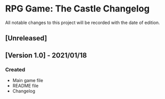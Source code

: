 # RPG Game: The Castle Changelog
All notable changes to this project will be recorded with the date of edition.

## [Unreleased]

## [Version 1.0] - 2021/01/18
### Created
- Main game file
- README file
- Changelog